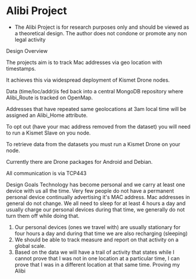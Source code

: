 # Alibi Project
* The Alibi Project is for research purposes only and should be viewed as a theoretical design.
The author does not condone or promote any non legal activity

Design Overview

The projects aim is to track Mac addresses via geo location with timestamps.

It achieves this via widespread deployment of Kismet Drone nodes.

Data (time/loc/addr)is fed back into a central MongoDB repository where Alibi_Route is tracked on OpenMap.

Addresses that have repeated same geolocations at 3am local time will be assigned an Alibi_Home attribute.

To opt out (have your mac address removed from the dataset) you will need to run a Kismet Slave on you node.

To retrieve data from the datasets you must run a Kismet Drone on your node.

Currently there are Drone packages for Android and Debian.

All communication is via TCP443

Design Goals
Technology has become personal and we carry at least one device with us all the time. Very few people do not have a permanent personal device continually advertising it's MAC address. Mac addresses in general do not change. We all need to sleep for at least 4 hours a day and usually charge our personal devices during that time, we generally do not turn them off while doing that.
1. Our personal devices (ones we travel with) are usually stationary for four hours a day and during that time we are also recharging (sleeping)
2. We should be able to track measure and report on that activity on a global scale.
3. Based on the data we will have a trail of activity that states while I cannot prove that I was not in one location at a particular time, I can prove that I was in a different location at that same time. Proving my Alibi
